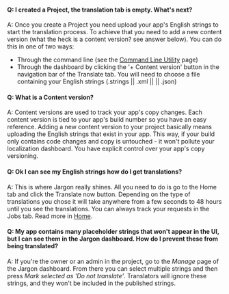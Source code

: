 #### Q: I created a Project, the translation tab is empty. What's next?

A: Once you create a Project you need upload your app's English strings to start the translation process. To achieve that you need to add a new content version (what the heck is a content version? see answer below).
You can do this in one of two ways:
 * Through the command line (see  the [Command Line Utility](https://dashboard.colatris.com/#/colatris/docs/02_iOS/03_The_command_line_utility) page)
 * Through the dashboard by clicking the '+ Content version' button in the navigation bar of the Translate tab.
You will need to choose a file containing your English strings (.strings || .xml || || .json)

#### Q: What is a Content version?

A: Content versions are used to track your app's copy changes. Each content version is tied to your app's build number so you have an easy reference. 
Adding a new content version to your project basically means uploading the English strings that exist in your app.
This way, if your build only contains code changes and copy is untouched - it won't pollute your localization dashboard. You have explicit control over your app's copy versioning. 

#### Q: Ok I can see my English strings how do I get translations?

A: This is where Jargon really shines. All you need to do is go to the Home tab and click the Translate now button. 
Depending on the type of translations you chose it will take anywhere from a few seconds to 48 hours until you see the translations.
You can always track your requests in the Jobs tab. Read more in [Home](https://dashboard.colatris.com/#/colatris/docs/01_Dashboard/03_Home).

#### Q: My app contains many placeholder strings that won't appear in the UI, but I can see them in the Jargon dashboard. How do I prevent these from being translated?

A: If you're the owner or an admin in the project, go to the _Manage_ page of the Jargon dashboard. From there you can select multiple strings and then press _Mark selected as 'Do not translate'_. Translators will ignore these strings, and they won't be included in the published strings.